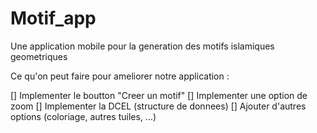 # Motif_app
Une application mobile pour la generation des motifs islamiques geometriques

Ce qu'on peut faire pour ameliorer notre application :

[] Implementer le boutton "Creer un motif"
[] Implementer une option de zoom
[] Implementer la DCEL (structure de donnees)
[] Ajouter d'autres options (coloriage, autres tuiles, ...)
